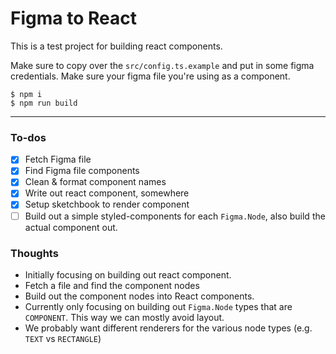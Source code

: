 # Figma to React

This is a test project for building react components.

Make sure to copy over the `src/config.ts.example` and put in some figma credentials. Make sure your figma file you're using as a component.

```
$ npm i
$ npm run build
```

---

### To-dos

- [x] Fetch Figma file
- [x] Find Figma file components
- [x] Clean & format component names
- [x] Write out react component, somewhere
- [x] Setup sketchbook to render component
- [ ] Build out a simple styled-components for each `Figma.Node`, also build the actual component out.

### Thoughts

- Initially focusing on building out react component.
- Fetch a file and find the component nodes
- Build out the component nodes into React components.
- Currently only focusing on building out `Figma.Node` types that are `COMPONENT`. This way we can mostly avoid layout.
- We probably want different renderers for the various node types (e.g. `TEXT` vs `RECTANGLE`)
